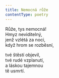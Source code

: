 ```yaml
---
title: Nemocná růže
contentType: poetry
---
```


<section>

Růže, tys nemocná!  
Hmyz neviditelný,  
jenž vzlétá za noci,  
když hrom se rozběsní,

tvé štěstí objevil,  
tvé rudé vzplanutí,  
a láskou tajemnou  
tě usmrtí.

</section>
